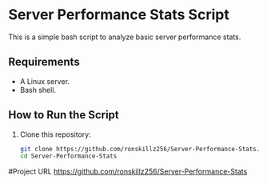 # Server Performance Stats Script

This is a simple bash script to analyze basic server performance stats.

## Requirements
- A Linux server.
- Bash shell.

## How to Run the Script
1. Clone this repository:
   ```bash
   git clone https://github.com/ronskillz256/Server-Performance-Stats.git
   cd Server-Performance-Stats

#Project URL 
https://github.com/ronskillz256/Server-Performance-Stats
